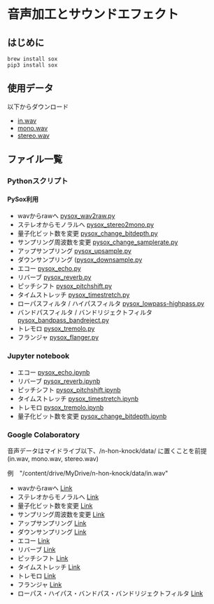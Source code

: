 # 音声加工とサウンドエフェクト
## はじめに
```
brew install sox
pip3 install sox
```

## 使用データ
以下からダウンロード
- [in.wav](https://drive.google.com/file/d/1lsN-is31x_snFBTNGR05pQwX9RhzC8sb/view?usp=sharing)
- [mono.wav](https://drive.google.com/file/d/1_nKAtHg4qsY0HMdLxrYsVywqDqdjY9GA/view?usp=sharing)
- [stereo.wav](https://drive.google.com/file/d/1V1Uwb1UAD51ouy9t0B89lWsDjErFPSpZ/view?usp=sharing)

## ファイル一覧
### Pythonスクリプト
#### PySox利用
- wavからrawへ [pysox_wav2raw.py](https://github.com/tam17aki/speech_process_exercise/blob/master/SoundEffect/pysox_wav2raw.py)
- ステレオからモノラルへ [pysox_stereo2mono.py](https://github.com/tam17aki/speech_process_exercise/blob/master/SoundEffect/pysox_stereo2mono.py)
- 量子化ビット数を変更 [pysox_change_bitdepth.py](https://github.com/tam17aki/speech_process_exercise/blob/master/SoundEffect/pysox_change_bitdepth.py)
- サンプリング周波数を変更 [pysox_change_samplerate.py](https://github.com/tam17aki/speech_process_exercise/blob/master/SoundEffect/pysox_change_samplerate.py)
- アップサンプリング [pysox_upsample.py](https://github.com/tam17aki/speech_process_exercise/blob/master/SoundEffect/pysox_upsample.py)
- ダウンサンプリング ([pysox_downsample.py](https://github.com/tam17aki/speech_process_exercise/blob/master/SoundEffect/pysox_downsample.py)
- エコー [pysox_echo.py](https://github.com/tam17aki/speech_process_exercise/blob/master/SoundEffect/pysox_echo.py)
- リバーブ [pysox_reverb.py](https://github.com/tam17aki/speech_process_exercise/blob/master/SoundEffect/pysox_reverb.py)
- ピッチシフト [pysox_pitchshift.py](https://github.com/tam17aki/speech_process_exercise/blob/master/SoundEffect/pysox_pitchshift.py)
- タイムストレッチ [pysox_timestretch.py](https://github.com/tam17aki/speech_process_exercise/blob/master/SoundEffect/pysox_timestretch.py)
- ローパスフィルタ / ハイパスフィルタ [pysox_lowpass-highpass.py](https://github.com/tam17aki/speech_process_exercise/blob/master/SoundEffect/pysox_lowpasshighpass.py)
- バンドパスフィルタ / バンドリジェクトフィルタ [pysox_bandpass_bandreject.py](https://github.com/tam17aki/speech_process_exercise/blob/master/SoundEffect/pysox_bandpass_bandreject.py)
- トレモロ [pysox_tremolo.py](https://github.com/tam17aki/speech_process_exercise/blob/master/SoundEffect/pysox_tremolo.py)
- フランジャ [pysox_flanger.py](https://github.com/tam17aki/speech_process_exercise/blob/master/SoundEffect/pysox_flanger.py)

### Jupyter notebook
- エコー [pysox_echo.ipynb](https://nbviewer.jupyter.org/github/tam17aki/speech_process_exercise/blob/master/SoundEffect/pysox_echo.ipynb)
- リバーブ [pysox_reverb.ipynb](https://nbviewer.jupyter.org/github/tam17aki/speech_process_exercise/blob/master/SoundEffect/pysox_reverb.ipynb)
- ピッチシフト [pysox_pitchshift.ipynb](https://nbviewer.jupyter.org/github/tam17aki/speech_process_exercise/blob/master/SoundEffect/pysox_pitchshift.ipynb)
- タイムストレッチ [pysox_timestretch.ipynb](https://nbviewer.jupyter.org/github/tam17aki/speech_process_exercise/blob/master/SoundEffect/pysox_timestretch.ipynb)
- トレモロ [pysox_tremolo.ipynb](https://nbviewer.jupyter.org/github/tam17aki/speech_process_exercise/blob/master/SoundEffect/pysox_tremolo.ipynb)
- 量子化ビット数を変更 [pysox_change_bitdepth.ipynb](https://nbviewer.jupyter.org/github/tam17aki/speech_process_exercise/blob/master/SoundEffect/pysox_change_bitdepth.ipynb)

### Google Colaboratory
音声データはマイドライブ以下、/n-hon-knock/data/ に置くことを前提(in.wav, mono.wav, stereo.wav)

例　"/content/drive/MyDrive/n-hon-knock/data/in.wav"

- wavからrawへ [Link](https://colab.research.google.com/drive/1VeuLRCsv7rjF9Hj_nALpx0FRTAYl5-I7?usp=sharing)
- ステレオからモノラルへ [Link](https://colab.research.google.com/drive/1PBBO7C6zaDtqEwgW0obD7j2WoQE2O-n7?usp=sharing)
- 量子化ビット数を変更 [Link](https://colab.research.google.com/drive/1jq2lLLjO5PHHx2GOTGomUNxcsEwbHDuJ?usp=sharing)
- サンプリング周波数を変更 [Link](https://colab.research.google.com/drive/1_UzkR_bErXOGGsJOgIzqNDNBaRycMYwe?usp=sharing)
- アップサンプリング [Link](https://colab.research.google.com/drive/1oXQX9ye9hAR3BfIZdCq4z79745RhL0hC?usp=sharing)
- ダウンサンプリング [Link](https://colab.research.google.com/drive/1JUmtoIS3kMWfk5kA3zq8Sd2Q_P1qTlU-?usp=sharing)
- エコー [Link](https://colab.research.google.com/drive/1ZbagzzEtmxBflNtkg_CHlpqsvvmmnhFp?usp=sharing)
- リバーブ [Link](https://colab.research.google.com/drive/1oNbo4K9wJqcN0pf1rC0_augjx0MbdH4e?usp=sharing)
- ピッチシフト [Link](https://colab.research.google.com/drive/1BszUSRu2M8oktHUGDU5PkOnyGT2zq6Ch?usp=sharing)
- タイムストレッチ [Link](https://colab.research.google.com/drive/1x1YcwumqFpub8nl-xj0uiGW0NyWKfCT_?usp=sharing)
- トレモロ [Link](https://colab.research.google.com/drive/1gK0TErg9pKt7pBN4Nkd5Fxoo4ubdedwS?usp=sharing)
- フランジャ [Link](https://colab.research.google.com/drive/10ZuyPjwzYMKZfZlpWVkqcvFXXti6J4Sd?usp=sharing)
- ローパス・ハイパス・バンドパス・バンドリジェクトフィルタ [Link](https://colab.research.google.com/drive/1zO7Y5yKASoit_9q2JKIIldV2aCDJJL8H?usp=sharing)
